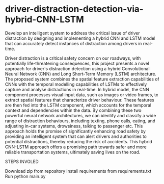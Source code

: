 # driver-distraction-detection-via-hybrid-CNN-LSTM
Develop an intelligent system to address the critical issue of driver distraction by designing and implementing a hybrid CNN and LSTM model that can accurately detect instances of distraction among drivers in real-time.

Driver distraction is a critical safety concern on our roadways, with potentially life-threatening consequences, this project presents a novel approach for driver's distraction detection using a hybrid Convolutional Neural Network (CNN) and Long Short-Term Memory (LSTM) architecture. The proposed system combines the spatial feature extraction capabilities of CNNs with the temporal modelling capabilities of LSTMs to effectively capture and analyse distractions in real-time. In hybrid model, the CNN component processes visual input data, such as images or video frames, to extract spatial features that characterize driver behaviour. These features are then fed into the LSTM component, which accounts for the temporal context and dependencies within the data. By combining these two powerful neural network architectures, we can identify and classify a wide range of distraction behaviours, including texting, phone calls, eating, and adjusting in-car systems, drowsiness, talking to passenger etc. This approach holds the promise of significantly enhancing road safety by providing an intelligent system that can alert drivers and authorities to potential distractions, thereby reducing the risk of accidents. This hybrid CNN-LSTM approach offers a promising path towards safer and more reliable transportation systems, ultimately saving lives on the road.

STEPS INVOLED

Download zip from repository
install requirements from requirements.txt
Run python main.py
